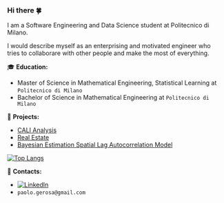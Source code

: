 <!--
**PaoloGerosa/PaoloGerosa** is a ✨ _special_ ✨ repository because its `README.md` (this file) appears on your GitHub profile.

Here are some ideas to get you started:

- 🔭 I’m currently working on ...
- 🌱 I’m currently learning ...
- 👯 I’m looking to collaborate on ...
- 🤔 I’m looking for help with ...
- 💬 Ask me about ...
- 📫 How to reach me: ...
- 😄 Pronouns: ...
- ⚡ Fun fact: ...
-->


### Hi there :four_leaf_clover:

I am a Software Engineering and Data Science student at Politecnico di Milano.

I would describe myself as an enterprising and motivated engineer who tries to collaborare with other people and make the most of everything.

:mortar_board: **Education:**
 - Master of Science in Mathematical Engineering, Statistical Learning at `Politecnico di Milano`
 - Bachelor of Science in Mathematical Engineering  at `Politecnico di Milano`

:pushpin: **Projects:**
 - [CALI Analysis](https://github.com/PaoloGerosa/Chemotherapy-Associated-Liver-Injury) 
 - [Real Estate](https://github.com/PaoloGerosa/Real_Estate)
 - [Bayesian Estimation Spatial Lag Autocorrelation Model](https://github.com/PaoloGerosa/Bayesian-Estimation-Spatial-Lag-Autocorrelation-Model) 

[![Top Langs](https://github-readme-stats.vercel.app/api/top-langs/?username=PaoloGerosa&langs_count=8)](https://github.com/PaoloGerosa/github-readme-stats)

:loudspeaker: **Contacts:**
- [![LinkedIn](https://img.shields.io/badge/-LinkedIn-blue?style=flat&logo=Linkedin&logoColor=white)](https://github.com/PaoloGerosa)
- `paolo.gerosa@gmail.com`
